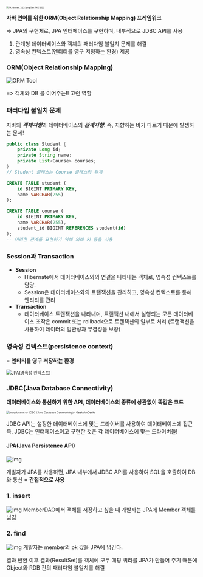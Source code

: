 <img src="https://suhwan.dev/images/jpa_hibernate_repository/overall_design.png" alt="JPA, Hibernate, 그리고 Spring Data JPA의 차이점" style="zoom:30%;" />



**자바 언어를 위한 ORM(Object Relationship Mapping) 프레임워크**

=> JPA의 구현체로, JPA 인터페이스를 구현하며, 내부적으로 JDBC API를 사용

1. 관계형 데이터베이스와 객체의 패러다임 불일치 문제를 해결
2. 영속성 컨텍스트(엔티티를 영구 저정하는 환경) 제공



### ORM(Object Relationship Mapping)

![ORM Tool](https://media.geeksforgeeks.org/wp-content/uploads/20230619125144/Sender2.png)

=> 객체와 DB 를 이어주는!! 고런 역할





### 패러다임 불일치 문제

자바의 ***객체지향***과 데이터베이스의 ***관계지향***. 즉, 지향하는 바가 다르기 때문에 발생하는 문제!

```java
public class Student {
    private Long id;
    private String name;
    private List<Course> courses;
}
// Student 클래스는 Course 클래스와 관계
```



```sql
CREATE TABLE student (
    id BIGINT PRIMARY KEY,
    name VARCHAR(255)
);

CREATE TABLE course (
    id BIGINT PRIMARY KEY,
    name VARCHAR(255),
    student_id BIGINT REFERENCES student(id)
);
-- 이러한 관계를 표현하기 위해 외래 키 등을 사용
```



### Session과 Transaction

- **Session**
  - Hibernate에서 데이터베이스와의 연결을 나타내는 객체로, 영속성 컨텍스트를 담당. 
  - Session은 데이터베이스와의 트랜잭션을 관리하고, 영속성 컨텍스트를 통해 엔티티를 관리
- **Transaction**
  - 데이터베이스 트랜잭션을 나타내며, 트랜잭션 내에서 실행되는 모든 데이터베이스 조작은 commit 또는 rollback으로
    트랜잭션의 일부로 처리 (트랜잭션을 사용하여 데이터의 일관성과 무결성을 보장)





### 영속성 컨텍스트(persistence context)

= **엔티티를 영구 저장하는 환경**

<img src="https://images.velog.io/images/minsuk/post/176d6f71-d488-43ba-8385-4d4de4880d9a/%EC%BA%A1%EC%B2%98.PNG" alt="JPA(영속성 컨텍스트)" style="zoom:80%;" />







### JDBC(Java Database Connectivity) 

**데이터베이스와 통신하기 위한 API,  데이터베이스의 종류에 상관없이 똑같은 코드**

<img src="https://media.geeksforgeeks.org/wp-content/uploads/20200229213833/Architecture-of-JDBC2.jpg" alt="Introduction to JDBC (Java Database Connectivity) - GeeksforGeeks" style="zoom: 50%;" />

JDBC API는 설정한 데이터베이스에 맞는 드라이버를 사용하여 데이터베이스에 접근
즉, JDBC는 인터페이스이고 구현한 것은 각 데이터베이스에 맞는 드라이버들!





#### JPA(Java Persistence API)

![img](https://velog.velcdn.com/images%2Fadam2%2Fpost%2Fcde32cd8-b9c0-49c4-bf99-b58c0b0c2e18%2FUntitled%203.png)

개발자가 JPA를 사용하면, JPA 내부에서 JDBC API를 사용하여 SQL을 호출하여 DB와 통신 = **간접적으로 사용** 



### 1. insert

![img](https://velog.velcdn.com/images%2Fadam2%2Fpost%2F4c17dbbd-79d3-4728-9d8c-83b64a602303%2FUntitled%204.png)
MemberDAO에서 객체를 저장하고 싶을 때 개발자는 JPA에 Member 객체를 넘김



### 2. find

![img](https://velog.velcdn.com/images%2Fadam2%2Fpost%2Fb579405a-fca9-4925-a418-1f2bcac68597%2FUntitled%205.png)
개발자는 member의 pk 값을 JPA에 넘긴다.

결과 반환 이후 결과(ResultSet)를 객체에 모두 매핑
쿼리를 JPA가 만들어 주기 때문에 Object와 RDB 간의 패러다임 불일치를 해결





